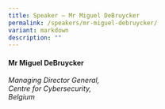 ```yaml
---
title: Speaker – Mr Miguel DeBruycker
permalink: /speakers/mr-miguel-debruycker/
variant: markdown
description: ""
---
```

#### **Mr Miguel DeBruycker**

*Managing Director General, <br> Centre for Cybersecurity, <br> Belgium*